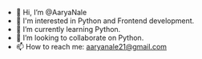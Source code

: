 - 👋 Hi, I’m @AaryaNale
- 👀 I'm interested in Python and Frontend development.  
- 🌱 I’m currently learning Python.
- 💞️ I’m looking to collaborate on Python.
- 📫 How to reach me: aaryanale21@gmail.com

<!---
AaryaNale/AaryaNale is a ✨ special ✨ repository because its `README.md` (this file) appears on your GitHub profile.
You can click the Preview link to take a look at your changes.
--->
